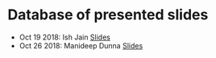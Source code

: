 # Database of presented slides


* Oct 19 2018: Ish Jain [Slides](https://nrgucsd.github.io/Slides/Fall2018/IshMmWave%20Beam%20Training.pdf)
* Oct 26 2018: Manideep Dunna [Slides][Mani]

[Mani]: https://nrgucsd.github.io/Slides/Fall2018/Mani_WiCapture.pdf
